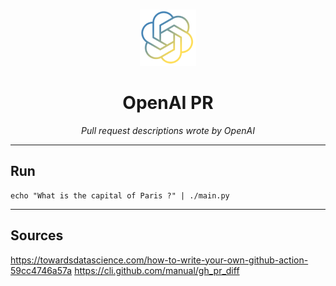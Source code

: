 <br />
<p align="center">
  <a href="">
    <img src=".logo.png" alt="Logo" width="90" height="90">
  </a>

  <h1 align="center">OpenAI PR</h1>

  <p align="center"><i>Pull request descriptions wrote by OpenAI</i>
  </p>
</p>

---

## Run

```shell
echo "What is the capital of Paris ?" | ./main.py
```

---

## Sources

https://towardsdatascience.com/how-to-write-your-own-github-action-59cc4746a57a
https://cli.github.com/manual/gh_pr_diff

